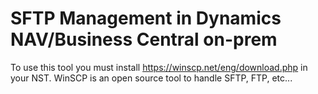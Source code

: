 # SFTP Management in Dynamics NAV/Business Central on-prem

To use this tool you must install https://winscp.net/eng/download.php in your NST.
WinSCP is an open source tool to handle SFTP, FTP, etc...
